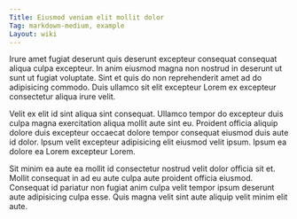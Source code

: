 ```yaml
---
Title: Eiusmod veniam elit mollit dolor
Tag: markdown-medium, example
Layout: wiki
---
```

Irure amet fugiat deserunt quis deserunt excepteur consequat consequat aliqua culpa excepteur. In anim eiusmod magna non nostrud in deserunt ut sunt ut fugiat voluptate. Sint et quis do non reprehenderit amet ad do adipisicing commodo. Duis ullamco sit elit excepteur Lorem ex excepteur consectetur aliqua irure velit.

Velit ex elit id sint aliqua sint consequat. Ullamco tempor do excepteur duis culpa magna exercitation aliqua mollit aute sint eu. Proident officia aliquip dolore duis excepteur occaecat dolore tempor consequat eiusmod duis aute id dolor. Ipsum velit excepteur adipisicing elit eiusmod velit ipsum. Ipsum ea dolore ea Lorem excepteur Lorem.

Sit minim ea aute ea mollit id consectetur nostrud velit dolor officia sit et. Mollit consequat in ad eu aute culpa aute proident officia eiusmod. Consequat id pariatur non fugiat anim culpa velit tempor ipsum deserunt aute adipisicing culpa esse. Quis magna velit sint aute aliquip velit minim elit aute.